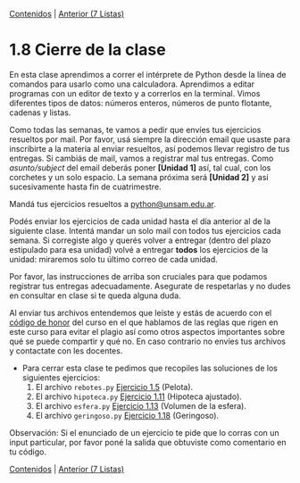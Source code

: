 [Contenidos](../Contenidos.md) \| [Anterior (7 Listas)](07_Listas.md)

# 1.8 Cierre de la clase

En esta clase aprendimos a correr el intérprete de Python desde la línea de comandos para usarlo como una calculadora. Aprendimos a editar programas con un editor de texto y a correrlos en la terminal. Vimos diferentes tipos de datos: números enteros, números de punto flotante, cadenas y listas.

Como todas las semanas, te vamos a pedir que envíes tus ejercicios resueltos por mail. Por favor, usá siempre la dirección email que usaste para inscribirte a la materia al enviar resueltos, así podemos llevar registro de tus entregas. Si cambiás de mail, vamos a registrar mal tus entregas. Como *asunto/subject* del email deberás poner **[Unidad 1]** así, tal cual, con los corchetes y un solo espacio. La semana próxima será **[Unidad 2]** y así sucesivamente hasta fin de cuatrimestre.

Mandá tus ejercicios resueltos a python@unsam.edu.ar.

Podés enviar los ejercicios de cada unidad hasta el día anterior al de la siguiente clase. Intentá mandar un solo mail con todos tus ejercicios cada semana. Si corregiste algo y querés volver a entregar (dentro del plazo estipulado para esa unidad) volvé a entregar **todos** los ejercicios de la unidad: miraremos solo tu último correo de cada unidad.

Por favor, las instrucciones de arriba son cruciales para que podamos registrar tus entregas adecuadamente. Asegurate de respetarlas y no dudes en consultar en clase si te queda alguna duda.

Al enviar tus archivos entendemos que leíste y estás de acuerdo con el [código de honor](../Codigo.md) del curso en el que hablamos de las reglas que rigen en este curso para evitar el plagio así como otros aspectos importantes sobre qué se puede compartir y qué no. En caso contrario no envíes tus archivos y contactate con les docentes.

* Para cerrar esta clase te pedimos que recopiles las soluciones de los siguientes ejercicios:
    1. El archivo `rebotes.py` [Ejercicio 1.5](../01_Intro_a_Python/03_Hello_world.md#ejercicio-15-la-pelota-que-rebota) (Pelota).
    2. El archivo `hipoteca.py` [Ejercicio 1.11](../01_Intro_a_Python/04_Numeros.md#ejercicio-111-hipoteca-ajustado) (Hipoteca ajustado). 
    3. El archivo `esfera.py` [Ejercicio 1.13](../01_Intro_a_Python/04_Numeros.md#ejercicio-113-el-volumen-de-una-esfera) (Volumen de la esfera). 
    4. El archivo `geringoso.py` [Ejercicio 1.18](../01_Intro_a_Python/06_Strings.md#ejercicio-118-geringoso-rustico) (Geringoso). 


Observación: Si el enunciado de un ejercicio te pide que lo corras con un input particular, por favor poné la salida que obtuviste como comentario en tu código.


[Contenidos](../Contenidos.md) \| [Anterior (7 Listas)](07_Listas.md)

